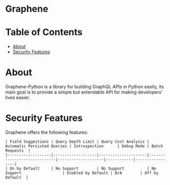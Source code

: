 # Graphene

# Table of Contents
* [About](#About)
* [Security Features](#Security-Features)

# About
Graphene-Python is a library for building GraphQL APIs in Python easily, its main goal is to provide a simple but extendable API for making developers' lives easier.

# Security Features
Graphene offers the following features:

```
| Field Suggestions | Query Depth Limit | Query Cost Analysis | Automatic Persisted Queries | Introspection      | Debug Mode | Batch Requests  |
|-------------------|-------------------|---------------------|-----------------------------|--------------------|------------|-----------------|
| On by Default     | No Support        | No Support          | No Support                  | Enabled by Default | N/A        | Off by Default  |
```